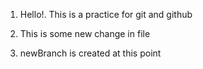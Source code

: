 1. Hello!. This is a practice for git and github

2. This is some new change in file

3. newBranch is created at this point